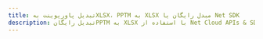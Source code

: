 ---title: تبدیل پاورپوینت بهXLSX، PPTM به XLSX مبدل رایگان یا Net SDKdescription: تبدیل رایگانPPTM به XLSX با استفاده از Net Cloud APIs & SDK. همچنین اسناد Microsoft PowerPoint را در Cloud ایجاد، ویرایش و رندر کنید.---